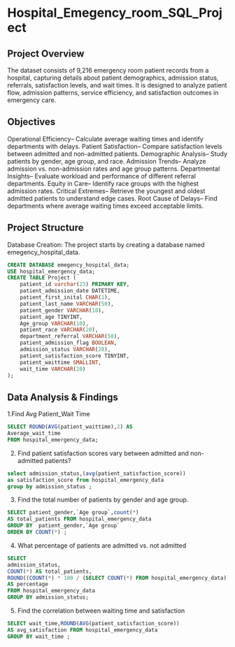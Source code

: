 # Hospital_Emegency_room_SQL_Project
## Project Overview
 The dataset consists of 9,216 emergency room patient records from a hospital, capturing details about patient demographics, admission status,  referrals, satisfaction levels, and wait times. It is designed to analyze patient flow, admission patterns, service efficiency, and satisfaction outcomes in  emergency care.
## Objectives
Operational Efficiency– Calculate average waiting times and identify departments with delays.
 Patient Satisfaction– Compare satisfaction levels between admitted and non-admitted patients.
 Demographic Analysis– Study patients by gender, age group, and race.
 Admission Trends– Analyze admission vs. non-admission rates and age group patterns.
 Departmental Insights– Evaluate workload and performance of different referral departments.
 Equity in Care– Identify race groups with the highest admission rates.
 Critical Extremes– Retrieve the youngest and oldest admitted patients to understand edge cases.
 Root Cause of Delays– Find departments where average waiting times exceed acceptable limits.
 ## Project Structure
 Database Creation: The project starts by creating a database named emegency_hospital_data.
```sql
CREATE DATABASE emegency_hospital_data;
USE hospital_emergency_data;
CREATE TABLE Project (
    patient_id varchar(23) PRIMARY KEY,
    patient_admission_date DATETIME,
    patient_first_inital CHAR(1),
    patient_last_name VARCHAR(50),
    patient_gender VARCHAR(10),
    patient_age TINYINT,
    Age_group VARCHAR(10),
    patient_race VARCHAR(20),
    department_referral VARCHAR(50),
    patient_admission_flag BOOLEAN,
    admission_status VARCHAR(20),
    patient_satisfaction_score TINYINT,
    patient_waittime SMALLINT,
    wait_time VARCHAR(20)
);
```
## Data Analysis & Findings
1.Find Avg Patient_Wait Time
```sql
SELECT ROUND(AVG(patient_waittime),2) AS
Average_wait_time 
FROM hospital_emergency_data;

```
 2. Find patient satisfaction scores vary between 
admitted and non-admitted patients?
```sql
select admission_status,(avg(patient_satisfaction_score))
as satisfaction_score from hospital_emergency_data 
group by admission_status ;
```
3. Find the total number of patients by gender and age group.
```sql
SELECT patient_gender,`Age group`,count(*)
AS total_patients FROM hospital_emergency_data
GROUP BY  patient_gender,`Age group`
ORDER BY COUNT(*) ;
```
 4. What percentage of patients are admitted vs. not admitted
```sql
SELECT 
admission_status,
COUNT(*) AS total_patients,
ROUND((COUNT(*) * 100 / (SELECT COUNT(*) FROM hospital_emergency_data)), 2)
AS percentage
FROM hospital_emergency_data
GROUP BY admission_status;
```
5. Find the correlation between waiting time and satisfaction
```sql
SELECT wait_time,ROUND(AVG(patient_satisfaction_score))
AS avg_satisfaction FROM hospital_emergency_data
GROUP BY wait_time ;
```

